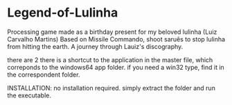 # Legend-of-Lulinha
Processing game made as a birthday present for my beloved lulinha (Luiz Carvalho Martins)
Based on Missile Commando, shoot saruês to stop lulinha from hitting the earth. 
A journey through Lauiz's discography.

there are 2 there is a shortcut to the application in the master file, which correponds to the windows64 app folder. 
if you need a win32 type, find it in the correspondent folder.

INSTALLATION:
no installation required. simply extract the folder and run the executable.


